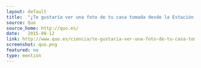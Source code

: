 ```yaml
---
layout: default
title:  "¿Te gustaría ver una foto de tu casa tomada desde la Estación Espacial Internacional?"
source: Quo
source_home: http://quo.es/
date:   2015-08-12
link: http://www.quo.es/ciencia/te-gustaria-ver-una-foto-de-tu-casa-tomada-desde-la-estacion-espacial-internacional
screenshot: quo.png
featured: no
type: mention
---
```


